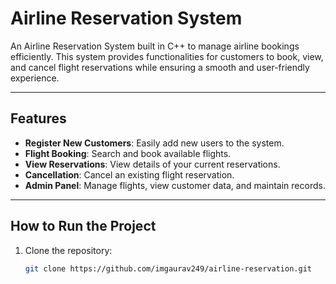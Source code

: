 
 # Airline Reservation System

An Airline Reservation System built in C++ to manage airline bookings efficiently. This system provides functionalities for customers to book, view, and cancel flight reservations while ensuring a smooth and user-friendly experience.

---

## Features
- **Register New Customers**: Easily add new users to the system.
- **Flight Booking**: Search and book available flights.
- **View Reservations**: View details of your current reservations.
- **Cancellation**: Cancel an existing flight reservation.
- **Admin Panel**: Manage flights, view customer data, and maintain records.

---

## How to Run the Project
1. Clone the repository:
   ```bash
   git clone https://github.com/imgaurav249/airline-reservation.git

